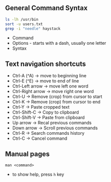 ## General Command Syntax

```bash
ls -lh /usr/bin
sort -u users.txt
grep -i "needle" haystack
```

- Command
- Options - starts with a dash, usually one letter
- Syntax

## Text navigation shortcuts

- Ctrl-A (^A) -> move to beginning line
- Ctrl-E (^E) -> move to end of line
- Ctrl-Left arrow -> move left one word
- Ctrl-Right arrow -> move right one word
- Ctrl-U -> Remove (crop) from cursor to start
- Ctrl-K -> Remove (crop) from cursor to end
- Ctrl-Y -> Paste cropped text
- Ctrl-Shift-C -> Copy to clipboard
- Ctrl-Shift-V -> Paste from clipboard
- Up arrow -> Recal previous commands
- Down arrow -> Scroll previous commands
- Ctrl-R -> Search commands history
- Ctrl-C -> Cancel command

## Manual pages
`man <command>`
* to show help, press `h` key